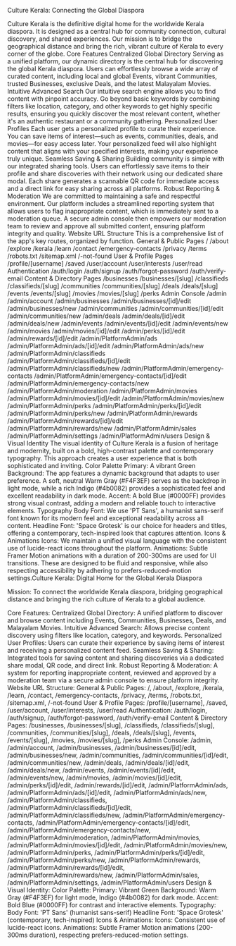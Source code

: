 Culture Kerala: Connecting the Global Diaspora

Culture Kerala is the definitive digital home for the worldwide Kerala diaspora. It is designed as a central hub for community connection, cultural discovery, and shared experiences. Our mission is to bridge the geographical distance and bring the rich, vibrant culture of Kerala to every corner of the globe.
Core Features
Centralized Global Directory
Serving as a unified platform, our dynamic directory is the central hub for discovering the global Kerala diaspora. Users can effortlessly browse a wide array of curated content, including local and global Events, vibrant Communities, trusted Businesses, exclusive Deals, and the latest Malayalam Movies.
Intuitive Advanced Search
Our intuitive search engine allows you to find content with pinpoint accuracy. Go beyond basic keywords by combining filters like location, category, and other keywords to get highly specific results, ensuring you quickly discover the most relevant content, whether it's an authentic restaurant or a community gathering.
Personalized User Profiles
Each user gets a personalized profile to curate their experience. You can save items of interest—such as events, communities, deals, and movies—for easy access later. Your personalized feed will also highlight content that aligns with your specified interests, making your experience truly unique.
Seamless Saving & Sharing
Building community is simple with our integrated sharing tools. Users can effortlessly save items to their profile and share discoveries with their network using our dedicated share modal. Each share generates a scannable QR code for immediate access and a direct link for easy sharing across all platforms.
Robust Reporting & Moderation
We are committed to maintaining a safe and respectful environment. Our platform includes a streamlined reporting system that allows users to flag inappropriate content, which is immediately sent to a moderation queue. A secure admin console then empowers our moderation team to review and approve all submitted content, ensuring platform integrity and quality.
Website URL Structure
This is a comprehensive list of the app's key routes, organized by function.
General & Public Pages
/
/about
/explore
/kerala
/learn
/contact
/emergency-contacts
/privacy
/terms
/robots.txt
/sitemap.xml
/-not-found
User & Profile Pages
/profile/[username]
/saved
/user/account
/user/interests
/user/read
Authentication
/auth/login
/auth/signup
/auth/forgot-password
/auth/verify-email
Content & Directory Pages
/businesses
/businesses/[slug]
/classifieds
/classifieds/[slug]
/communities
/communities/[slug]
/deals
/deals/[slug]
/events
/events/[slug]
/movies
/movies/[slug]
/perks
Admin Console
/admin
/admin/account
/admin/businesses
/admin/businesses/[id]/edit
/admin/businesses/new
/admin/communities
/admin/communities/[id]/edit
/admin/communities/new
/admin/deals
/admin/deals/[id]/edit
/admin/deals/new
/admin/events
/admin/events/[id]/edit
/admin/events/new
/admin/movies
/admin/movies/[id]/edit
/admin/perks/[id]/edit
/admin/rewards/[id]/edit
/admin/PlatformAdmin/ads
/admin/PlatformAdmin/ads/[id]/edit
/admin/PlatformAdmin/ads/new
/admin/PlatformAdmin/classifieds
/admin/PlatformAdmin/classifieds/[id]/edit
/admin/PlatformAdmin/classifieds/new
/admin/PlatformAdmin/emergency-contacts
/admin/PlatformAdmin/emergency-contacts/[id]/edit
/admin/PlatformAdmin/emergency-contacts/new
/admin/PlatformAdmin/moderation
/admin/PlatformAdmin/movies
/admin/PlatformAdmin/movies/[id]/edit
/admin/PlatformAdmin/movies/new
/admin/PlatformAdmin/perks
/admin/PlatformAdmin/perks/[id]/edit
/admin/PlatformAdmin/perks/new
/admin/PlatformAdmin/rewards
/admin/PlatformAdmin/rewards/[id]/edit
/admin/PlatformAdmin/rewards/new
/admin/PlatformAdmin/sales
/admin/PlatformAdmin/settings
/admin/PlatformAdmin/users
Design & Visual Identity
The visual identity of Culture Kerala is a fusion of heritage and modernity, built on a bold, high-contrast palette and contemporary typography. This approach creates a user experience that is both sophisticated and inviting.
Color Palette
Primary: A vibrant Green
Background: The app features a dynamic background that adapts to user preference. A soft, neutral Warm Gray (#F4F3EF) serves as the backdrop in light mode, while a rich Indigo (#4b0082) provides a sophisticated feel and excellent readability in dark mode.
Accent: A bold Blue (#0000FF) provides strong visual contrast, adding a modern and reliable touch to interactive elements.
Typography
Body Font: We use 'PT Sans', a humanist sans-serif font known for its modern feel and exceptional readability across all content.
Headline Font: 'Space Grotesk' is our choice for headers and titles, offering a contemporary, tech-inspired look that captures attention.
Icons & Animations
Icons: We maintain a unified visual language with the consistent use of lucide-react icons throughout the platform.
Animations: Subtle Framer Motion animations with a duration of 200-300ms are used for UI transitions. These are designed to be fluid and responsive, while also respecting accessibility by adhering to prefers-reduced-motion settings.Culture Kerala: Digital Home for the Global Kerala Diaspora

Mission: To connect the worldwide Kerala diaspora, bridging geographical distance and bringing the rich culture of Kerala to a global audience.

Core Features:
Centralized Global Directory: A unified platform to discover and browse content including Events, Communities, Businesses, Deals, and Malayalam Movies.
Intuitive Advanced Search: Allows precise content discovery using filters like location, category, and keywords.
Personalized User Profiles: Users can curate their experience by saving items of interest and receiving a personalized content feed.
Seamless Saving & Sharing: Integrated tools for saving content and sharing discoveries via a dedicated share modal, QR code, and direct link.
Robust Reporting & Moderation: A system for reporting inappropriate content, reviewed and approved by a moderation team via a secure admin console to ensure platform integrity.
Website URL Structure:
General & Public Pages: /, /about, /explore, /kerala, /learn, /contact, /emergency-contacts, /privacy, /terms, /robots.txt, /sitemap.xml, /-not-found
User & Profile Pages: /profile/[username], /saved, /user/account, /user/interests, /user/read
Authentication: /auth/login, /auth/signup, /auth/forgot-password, /auth/verify-email
Content & Directory Pages: /businesses, /businesses/[slug], /classifieds, /classifieds/[slug], /communities, /communities/[slug], /deals, /deals/[slug], /events, /events/[slug], /movies, /movies/[slug], /perks
Admin Console: /admin, /admin/account, /admin/businesses, /admin/businesses/[id]/edit, /admin/businesses/new, /admin/communities, /admin/communities/[id]/edit, /admin/communities/new, /admin/deals, /admin/deals/[id]/edit, /admin/deals/new, /admin/events, /admin/events/[id]/edit, /admin/events/new, /admin/movies, /admin/movies/[id]/edit, /admin/perks/[id]/edit, /admin/rewards/[id]/edit, /admin/PlatformAdmin/ads, /admin/PlatformAdmin/ads/[id]/edit, /admin/PlatformAdmin/ads/new, /admin/PlatformAdmin/classifieds, /admin/PlatformAdmin/classifieds/[id]/edit, /admin/PlatformAdmin/classifieds/new, /admin/PlatformAdmin/emergency-contacts, /admin/PlatformAdmin/emergency-contacts/[id]/edit, /admin/PlatformAdmin/emergency-contacts/new, /admin/PlatformAdmin/moderation, /admin/PlatformAdmin/movies, /admin/PlatformAdmin/movies/[id]/edit, /admin/PlatformAdmin/movies/new, /admin/PlatformAdmin/perks, /admin/PlatformAdmin/perks/[id]/edit, /admin/PlatformAdmin/perks/new, /admin/PlatformAdmin/rewards, /admin/PlatformAdmin/rewards/[id]/edit, /admin/PlatformAdmin/rewards/new, /admin/PlatformAdmin/sales, /admin/PlatformAdmin/settings, /admin/PlatformAdmin/users
Design & Visual Identity:
Color Palette:
Primary: Vibrant Green
Background: Warm Gray (#F4F3EF) for light mode, Indigo (#4b0082) for dark mode.
Accent: Bold Blue (#0000FF) for contrast and interactive elements.
Typography:
Body Font: 'PT Sans' (humanist sans-serif)
Headline Font: 'Space Grotesk' (contemporary, tech-inspired)
Icons & Animations:
Icons: Consistent use of lucide-react icons.
Animations: Subtle Framer Motion animations (200-300ms duration), respecting prefers-reduced-motion settings.


